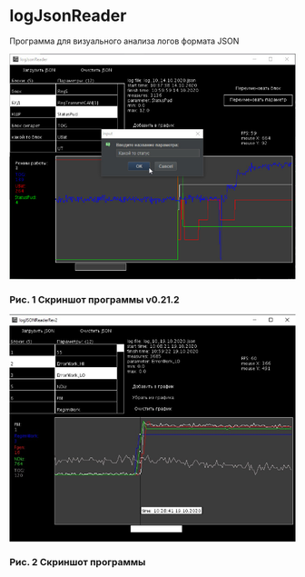 # logJsonReader
Программа для визуального анализа логов формата JSON


![](https://github.com/vectorcs1993/logJsonReader/blob/main/screen_2.jpg)
### Рис. 1 Скриншот программы v0.21.2

![](https://github.com/vectorcs1993/logJsonReader/blob/main/screen_1.jpg)
### Рис. 2 Скриншот программы
